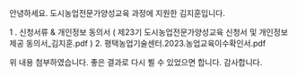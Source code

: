 안녕하세요. 도시농업전문가양성교육 과정에 지원한 김지훈입니다.

1 . 신청서류 & 개인정보 동의서 ( 제23기 도시농업전문가양성교육 신청서 및 개인정보 제공 동의서_김지훈.pdf )
2. 평택농업기술센터.2023.농업교육이수확인서.pdf

위 내용 첨부하였습니다.
좋은 결과로 다시 뵐 수 있었으면 합니다.
감사합니다.

